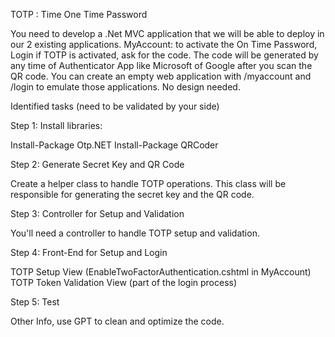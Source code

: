 TOTP : Time One Time Password

You need to develop a .Net MVC application that we will be able to deploy in our 2 existing applications. MyAccount: to activate the On Time Password, Login if TOTP is activated, ask for the code.
The code will be generated by any time of Authenticator App like Microsoft of Google after you scan the QR code.
You can create an empty web application with /myaccount and /login to emulate those applications. No design needed.

Identified tasks (need to be validated by your side)

Step 1: Install libraries:
 
Install-Package Otp.NET
Install-Package QRCoder
 
Step 2: Generate Secret Key and QR Code

Create a helper class to handle TOTP operations. This class will be responsible for generating the secret key and the QR code.

Step 3: Controller for Setup and Validation

You'll need a controller to handle TOTP setup and validation.

Step 4: Front-End for Setup and Login
 
TOTP Setup View (EnableTwoFactorAuthentication.cshtml in MyAccount)
TOTP Token Validation View (part of the login process)

Step 5: Test

Other Info, use GPT to clean and optimize the code.
